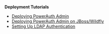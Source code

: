 **Deployment Tutorials**

- [Deploying PowerAuth Admin](./Deploying-PowerAuth-Admin.md)
- [Deploying PowerAuth Admin on JBoss/Wildfly](./Deploying-Wildfly.md)
- [Setting Up LDAP Authentication](./Setting-Up-LDAP-Authentication.md)
